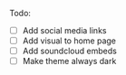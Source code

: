Todo:
- [ ] Add social media links
- [ ] Add visual to home page
- [ ] Add soundcloud embeds
- [ ] Make theme always dark
